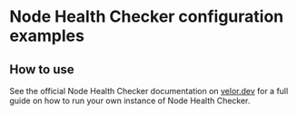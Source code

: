# Node Health Checker configuration examples

## How to use
See the official Node Health Checker documentation on [velor.dev](https://velor.dev/nodes/measure/node-health-checker) for a full guide on how to run your own instance of Node Health Checker. 

